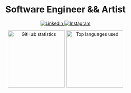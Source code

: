 <h1 align='center'>Software Engineer && Artist</h1>

<p align='center'>
  <a href="https://www.linkedin.com/in/stanislaw-krzyzewski/">
    <img src="https://img.shields.io/badge/LinkedIn-blue?style=flat&logo=linkedin&labelColor=blue" alt="LinkedIn" />
  </a>
  
   <a href="https://www.instagram.com/stash_studio/">
    <img src="https://img.shields.io/badge/Instagram-white?style=flat&logo=instagram&labelColor=white" alt="Instagram" />
  </a>
</p>

<p align="center">
  <img src="https://github-readme-stats.vercel.app/api?username=Stasiulek&show_icons=true&count_private=true&theme=react&hide_border=true&bg_color=0D1117"/ alt='GitHub statistics' height="180">
  <img src="https://github-readme-stats.vercel.app/api/top-langs/?username=Stasiulek&layout=compact&theme=react&hide_border=true&bg_color=0D1117"/ alt='Top languages used' height="180">
</p>
<!--
**Stasiulek/Stasiulek** is a ✨ _special_ ✨ repository because its `README.md` (this file) appears on your GitHub profile.

Here are some ideas to get you started:

- 🔭 I’m currently working on ...
- 🌱 I’m currently learning ...
- 👯 I’m looking to collaborate on ...
- 🤔 I’m looking for help with ...
- 💬 Ask me about ...
- 📫 How to reach me: ...
- 😄 Pronouns: ...
- ⚡ Fun fact: ...
-->

